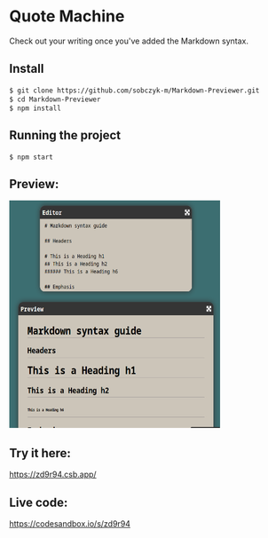 # Quote Machine

Check out your writing once you've added the Markdown syntax.

## Install

    $ git clone https://github.com/sobczyk-m/Markdown-Previewer.git
    $ cd Markdown-Previewer
    $ npm install

## Running the project

    $ npm start

## Preview:

<img alt="Markdown-Previewer.png" height="410" src="Markdown-Previewer.png" width="380"/>

## Try it here:

https://zd9r94.csb.app/

## Live code:

https://codesandbox.io/s/zd9r94